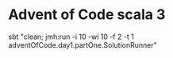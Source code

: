 # Advent of Code scala 3

<!-- 10 10, up to 20 20 is recommended, 2 forks is good -->
sbt "clean; jmh:run -i 10 -wi 10 -f 2 -t 1 adventOfCode.day1.partOne.SolutionRunner"